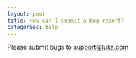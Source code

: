 ```yaml
---
layout: post
title: How can I submit a bug report?
categories: help
---
```


Please submit bugs to support@luka.com